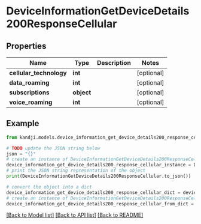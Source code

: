 # DeviceInformationGetDeviceDetails200ResponseCellular


## Properties

Name | Type | Description | Notes
------------ | ------------- | ------------- | -------------
**cellular_technology** | **int** |  | [optional] 
**data_roaming** | **int** |  | [optional] 
**subscriptions** | **object** |  | [optional] 
**voice_roaming** | **int** |  | [optional] 

## Example

```python
from kandji.models.device_information_get_device_details200_response_cellular import DeviceInformationGetDeviceDetails200ResponseCellular

# TODO update the JSON string below
json = "{}"
# create an instance of DeviceInformationGetDeviceDetails200ResponseCellular from a JSON string
device_information_get_device_details200_response_cellular_instance = DeviceInformationGetDeviceDetails200ResponseCellular.from_json(json)
# print the JSON string representation of the object
print(DeviceInformationGetDeviceDetails200ResponseCellular.to_json())

# convert the object into a dict
device_information_get_device_details200_response_cellular_dict = device_information_get_device_details200_response_cellular_instance.to_dict()
# create an instance of DeviceInformationGetDeviceDetails200ResponseCellular from a dict
device_information_get_device_details200_response_cellular_from_dict = DeviceInformationGetDeviceDetails200ResponseCellular.from_dict(device_information_get_device_details200_response_cellular_dict)
```
[[Back to Model list]](../README.md#documentation-for-models) [[Back to API list]](../README.md#documentation-for-api-endpoints) [[Back to README]](../README.md)


